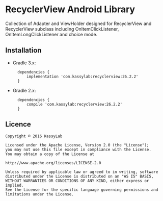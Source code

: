 # RecyclerView Android Library

Collection of Adapter and ViewHolder designed for RecyclerView and RecyclerView subclass including OnItemClickListener, OnItemLongClickListener and choice mode.

## Installation

- Gradle 3.x:

		dependencies {
			implementation 'com.kassylab:recyclerview:26.2.2'
		}

- Gradle 2.x:

		dependencies {
			compile 'com.kassylab:recyclerview:26.2.2'
		}

## Licence

	Copyright © 2016 KassyLab

	Licensed under the Apache License, Version 2.0 (the "License");
	you may not use this file except in compliance with the License.
	You may obtain a copy of the License at

	http://www.apache.org/licenses/LICENSE-2.0

	Unless required by applicable law or agreed to in writing, software
	distributed under the License is distributed on an "AS IS" BASIS,
	WITHOUT WARRANTIES OR CONDITIONS OF ANY KIND, either express or 
	implied.
	See the License for the specific language governing permissions and
	limitations under the License.
